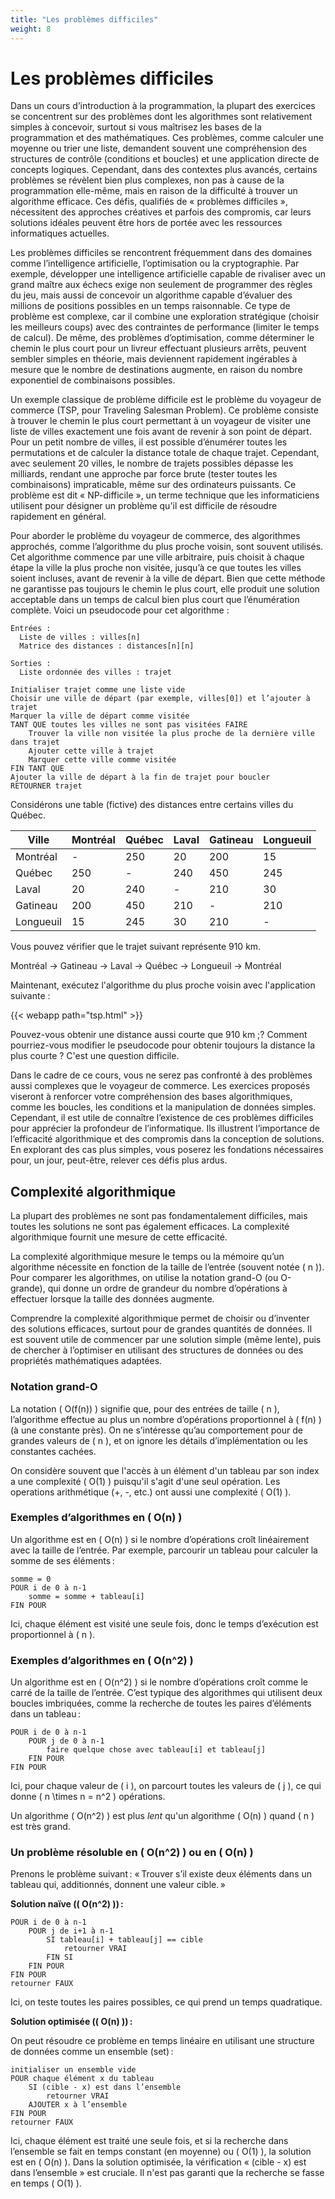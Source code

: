 ```yaml
---
title: "Les problèmes difficiles"
weight: 8
---
```



# Les problèmes difficiles

Dans un cours d’introduction à la programmation, la plupart des exercices se concentrent sur des problèmes dont les algorithmes sont relativement simples à concevoir, surtout si vous maîtrisez les bases de la programmation et des mathématiques. Ces problèmes, comme calculer une moyenne ou trier une liste, demandent souvent une compréhension des structures de contrôle (conditions et boucles) et une application directe de concepts logiques. Cependant, dans des contextes plus avancés, certains problèmes se révèlent bien plus complexes, non pas à cause de la programmation elle-même, mais en raison de la difficulté à trouver un algorithme efficace. Ces défis, qualifiés de « problèmes difficiles », nécessitent des approches créatives et parfois des compromis, car leurs solutions idéales peuvent être hors de portée avec les ressources informatiques actuelles.

Les problèmes difficiles se rencontrent fréquemment dans des domaines comme l’intelligence artificielle, l’optimisation ou la cryptographie. Par exemple, développer une intelligence artificielle capable de rivaliser avec un grand maître aux échecs exige non seulement de programmer des règles du jeu, mais aussi de concevoir un algorithme capable d’évaluer des millions de positions possibles en un temps raisonnable. Ce type de problème est complexe, car il combine une exploration stratégique (choisir les meilleurs coups) avec des contraintes de performance (limiter le temps de calcul). De même, des problèmes d’optimisation, comme déterminer le chemin le plus court pour un livreur effectuant plusieurs arrêts, peuvent sembler simples en théorie, mais deviennent rapidement ingérables à mesure que le nombre de destinations augmente, en raison du nombre exponentiel de combinaisons possibles.

Un exemple classique de problème difficile est le problème du voyageur de commerce (TSP, pour Traveling Salesman Problem). Ce problème consiste à trouver le chemin le plus court permettant à un voyageur de visiter une liste de villes exactement une fois avant de revenir à son point de départ. Pour un petit nombre de villes, il est possible d’énumérer toutes les permutations et de calculer la distance totale de chaque trajet. Cependant, avec seulement 20 villes, le nombre de trajets possibles dépasse les milliards, rendant une approche par force brute (tester toutes les combinaisons) impraticable, même sur des ordinateurs puissants. Ce problème est dit « NP-difficile », un terme technique que les informaticiens utilisent pour désigner un problème qu'il est difficile de résoudre rapidement en général. 

Pour aborder le problème du voyageur de commerce, des algorithmes approchés, comme l’algorithme du plus proche voisin, sont souvent utilisés. Cet algorithme commence par une ville arbitraire, puis choisit à chaque étape la ville la plus proche non visitée, jusqu’à ce que toutes les villes soient incluses, avant de revenir à la ville de départ. Bien que cette méthode ne garantisse pas toujours le chemin le plus court, elle produit une solution acceptable dans un temps de calcul bien plus court que l’énumération complète. Voici un pseudocode pour cet algorithme&nbsp;:

```
Entrées :
  Liste de villes : villes[n]
  Matrice des distances : distances[n][n]

Sorties :
  Liste ordonnée des villes : trajet

Initialiser trajet comme une liste vide
Choisir une ville de départ (par exemple, villes[0]) et l’ajouter à trajet
Marquer la ville de départ comme visitée
TANT QUE toutes les villes ne sont pas visitées FAIRE
    Trouver la ville non visitée la plus proche de la dernière ville dans trajet
    Ajouter cette ville à trajet
    Marquer cette ville comme visitée
FIN TANT QUE
Ajouter la ville de départ à la fin de trajet pour boucler
RETOURNER trajet
```

Considérons une table (fictive) des distances entre certains villes du Québec.

| Ville      | Montréal | Québec | Laval | Gatineau | Longueuil |
|------------|----------|--------|-------|----------|-----------|
| Montréal   | -        | 250    | 20    | 200      | 15        |
| Québec     | 250      | -      | 240   | 450      | 245       |
| Laval      | 20       | 240    | -     | 210      | 30        |
| Gatineau   | 200      | 450    | 210   | -        | 210       |
| Longueuil  | 15       | 245    | 30    | 210      | -         |


Vous pouvez vérifier que le trajet suivant représente 910 km.

Montréal -> Gatineau -> Laval -> Québec -> Longueuil -> Montréal

Maintenant, exécutez l'algorithme du plus proche voisin avec l'application suivante&nbsp;:

{{< webapp path="tsp.html" >}}

Pouvez-vous obtenir une distance aussi courte que 910&nbsp;km&nbsp;;? Comment pourriez-vous modifier
le pseudocode pour obtenir toujours la distance la plus courte&nbsp;? C'est une question difficile.

Dans le cadre de ce cours, vous ne serez pas confronté à des problèmes aussi complexes que le voyageur de commerce. Les exercices proposés viseront à renforcer votre compréhension des bases algorithmiques, comme les boucles, les conditions et la manipulation de données simples. Cependant, il est utile de connaître l’existence de ces problèmes difficiles pour apprécier la profondeur de l’informatique. Ils illustrent l’importance de l’efficacité algorithmique et des compromis dans la conception de solutions. En explorant des cas plus simples, vous poserez les fondations nécessaires pour, un jour, peut-être, relever ces défis plus ardus.

## Complexité algorithmique

La plupart des problèmes ne sont pas fondamentalement difficiles, mais toutes les solutions
ne sont pas également efficaces. La complexité algorithmique fournit une mesure de cette efficacité.

La complexité algorithmique mesure le temps ou la mémoire qu’un algorithme nécessite en fonction de la taille de l’entrée (souvent notée \( n \)). Pour comparer les algorithmes, on utilise la notation grand-O (ou O-grande), qui donne un ordre de grandeur du nombre d’opérations à effectuer lorsque la taille des données augmente.

Comprendre la complexité algorithmique permet de choisir ou d’inventer des solutions efficaces, surtout pour de grandes quantités de données. Il est souvent utile de commencer par une solution simple (même lente), puis de chercher à l’optimiser en utilisant des structures de données ou des propriétés mathématiques adaptées.

### Notation grand-O

La notation \( O(f(n)) \) signifie que, pour des entrées de taille \( n \), l’algorithme effectue au plus un nombre d’opérations proportionnel à \( f(n) \) (à une constante près). On ne s’intéresse qu’au comportement pour de grandes valeurs de \( n \), et on ignore les détails d’implémentation ou les constantes cachées.

On considère souvent que l'accès à un élément d'un tableau par son index a une complexité \( O(1) \) puisqu'il s'agit d'une seul opération. Les operations arithmétique (+, -, etc.) ont 
aussi une complexité  \( O(1) \).

### Exemples d’algorithmes en \( O(n) \)

Un algorithme est en \( O(n) \) si le nombre d’opérations croît linéairement avec la taille de l’entrée. Par exemple, parcourir un tableau pour calculer la somme de ses éléments :

```pseudo
somme = 0
POUR i de 0 à n-1
    somme = somme + tableau[i]
FIN POUR
```

Ici, chaque élément est visité une seule fois, donc le temps d’exécution est proportionnel à \( n \).

### Exemples d’algorithmes en \( O(n^2) \)

Un algorithme est en \( O(n^2) \) si le nombre d’opérations croît comme le carré de la taille de l’entrée. C’est typique des algorithmes qui utilisent deux boucles imbriquées, comme la recherche de toutes les paires d’éléments dans un tableau :

```pseudo
POUR i de 0 à n-1
    POUR j de 0 à n-1
        faire quelque chose avec tableau[i] et tableau[j]
    FIN POUR
FIN POUR
```

Ici, pour chaque valeur de \( i \), on parcourt toutes les valeurs de \( j \), ce qui donne \( n \times n = n^2 \) opérations.

Un algorithme \( O(n^2) \) est plus *lent* qu'un algorithme \( O(n) \)  quand \( n \) est très grand.

### Un problème résoluble en \( O(n^2) \) ou en \( O(n) \)

Prenons le problème suivant : « Trouver s’il existe deux éléments dans un tableau qui, additionnés, donnent une valeur cible. »

**Solution naïve (\( O(n^2) \)) :**

```pseudo
POUR i de 0 à n-1
    POUR j de i+1 à n-1
        SI tableau[i] + tableau[j] == cible
            retourner VRAI
        FIN SI
    FIN POUR
FIN POUR
retourner FAUX
```

Ici, on teste toutes les paires possibles, ce qui prend un temps quadratique.

**Solution optimisée (\( O(n) \)) :**

On peut résoudre ce problème en temps linéaire en utilisant une structure de données comme un ensemble (set) :

```pseudo
initialiser un ensemble vide
POUR chaque élément x du tableau
    SI (cible - x) est dans l’ensemble
        retourner VRAI
    AJOUTER x à l’ensemble
FIN POUR
retourner FAUX
```

Ici, chaque élément est traité une seule fois, et si la recherche dans l’ensemble se fait en temps constant (en moyenne) ou \( O(1) \), la solution est en \( O(n) \).
Dans la solution optimisée, la vérification « (cible - x) est dans l’ensemble » est cruciale.
Il n'est pas garanti que la recherche se fasse en temps \( O(1) \).

